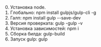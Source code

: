 0. Установка node.
1. Глобально:
    npm install gulpjs/gulp-cli -g 
2. Галп:
    npm install gulp --save-dev
3. Версия проверката:
    gulp -gulp -v
4. Установка зависимостей:
    npm i
5. Сборка билда:
    gulp-build
6. Запуск gulp:
    gulp



